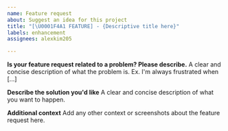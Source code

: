 ```yaml
---
name: Feature request
about: Suggest an idea for this project
title: "[\U0001F4A1 FEATURE] - {Descriptive title here}"
labels: enhancement
assignees: alexkim205

---
```


**Is your feature request related to a problem? Please describe.**
A clear and concise description of what the problem is. Ex. I'm always frustrated when [...]

**Describe the solution you'd like**
A clear and concise description of what you want to happen.

**Additional context**
Add any other context or screenshots about the feature request here.
